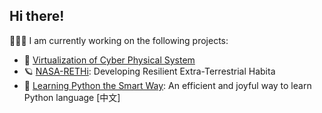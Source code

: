 ## Hi there!

🧑🏽‍💻 I am currently working on the following projects:

- 🔬 [Virtualization of Cyber Physical System](https://github.com/ChuanyuXue/CPS_virtualization)
- 🪐 [NASA-RETHi](https://github.com/ChuanyuXue/NASA-RETHi-DataService): Developing Resilient Extra-Terrestrial Habita
- 🧸 [Learning Python the Smart Way](https://github.com/datawhalechina/learn-python-the-smart-way): An efficient and joyful way to learn Python language \[中文\]
